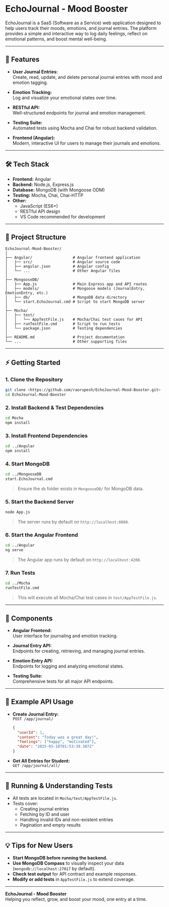 # EchoJournal - Mood Booster

EchoJournal is a SaaS (Software as a Service) web application designed to help users track their moods, emotions, and journal entries. The platform provides a simple and interactive way to log daily feelings, reflect on emotional patterns, and boost mental well-being.

---

## 🚀 Features

- **User Journal Entries:**  
  Create, read, update, and delete personal journal entries with mood and emotion tagging.

- **Emotion Tracking:**  
  Log and visualize your emotional states over time.

- **RESTful API:**  
  Well-structured endpoints for journal and emotion management.

- **Testing Suite:**  
  Automated tests using Mocha and Chai for robust backend validation.

- **Frontend (Angular):**  
  Modern, interactive UI for users to manage their journals and emotions.

---

## 🛠️ Tech Stack

- **Frontend:** Angular
- **Backend:** Node.js, Express.js
- **Database:** MongoDB (with Mongoose ODM)
- **Testing:** Mocha, Chai, Chai-HTTP
- **Other:**  
  - JavaScript (ES6+)  
  - RESTful API design  
  - VS Code recommended for development

---

## 📁 Project Structure

```
EchoJournal-Mood-Booster/
│
├── Angular/                  # Angular frontend application
│   ├── src/                  # Angular source code
│   ├── angular.json          # Angular config
│   └── ...                   # Other Angular files
│
├── MongooseDB/
│   ├── App.js                # Main Express app and API routes
│   ├── models/               # Mongoose models (JournalEntry, EmotionEntry, etc.)
│   ├── db/                   # MongoDB data directory
│   └── start.EchoJournal.cmd # Script to start MongoDB server
│
├── Mocha/
│   ├── test/
│   │   └── AppTestFile.js    # Mocha/Chai test cases for API
│   ├── runTestFile.cmd       # Script to run tests
│   └── package.json          # Testing dependencies
│
├── README.md                 # Project documentation
└── ...                       # Other supporting files
```

---

## ⚡ Getting Started

### 1. **Clone the Repository**
```sh
git clone <https://github.com/raorupesh/EchoJournal-Mood-Booster.git>
cd EchoJournal-Mood-Booster
```

### 2. **Install Backend & Test Dependencies**
```sh
cd Mocha
npm install
```

### 3. **Install Frontend Dependencies**
```sh
cd ../Angular
npm install
```

### 4. **Start MongoDB**
```sh
cd ../MongooseDB
start.EchoJournal.cmd
```
> Ensure the `db` folder exists in `MongooseDB/` for MongoDB data.

### 5. **Start the Backend Server**
```sh
node App.js
```
> The server runs by default on `http://localhost:8080`.

### 6. **Start the Angular Frontend**
```sh
cd ../Angular
ng serve
```
> The Angular app runs by default on `http://localhost:4200`.

### 7. **Run Tests**
```sh
cd ../Mocha
runTestFile.cmd
```
> This will execute all Mocha/Chai test cases in `test/AppTestFile.js`.

---

## 🧩 Components

- **Angular Frontend:**  
  User interface for journaling and emotion tracking.

- **Journal Entry API:**  
  Endpoints for creating, retrieving, and managing journal entries.

- **Emotion Entry API:**  
  Endpoints for logging and analyzing emotional states.

- **Testing Suite:**  
  Comprehensive tests for all major API endpoints.

---

## 📝 Example API Usage

- **Create Journal Entry:**  
  `POST /app/journal/`  
  ```json
  {
    "userId": 1,
    "content": "Today was a great day!",
    "feelings": ["happy", "motivated"],
    "date": "2025-05-18T01:53:39.307Z"
  }
  ```

- **Get All Entries for Student:**  
  `GET /app/journal/all/`

---

## 🧪 Running & Understanding Tests

- All tests are located in `Mocha/test/AppTestFile.js`.
- Tests cover:
  - Creating journal entries
  - Fetching by ID and user
  - Handling invalid IDs and non-existent entries
  - Pagination and empty results

---

## 💡 Tips for New Users

- **Start MongoDB before running the backend.**
- **Use MongoDB Compass** to visually inspect your data (`mongodb://localhost:27017` by default).
- **Check test output** for API contract and example responses.
- **Modify or add tests** in `AppTestFile.js` to extend coverage.

---

**EchoJournal - Mood Booster**  
Helping you reflect, grow, and boost your mood, one entry at a time.

